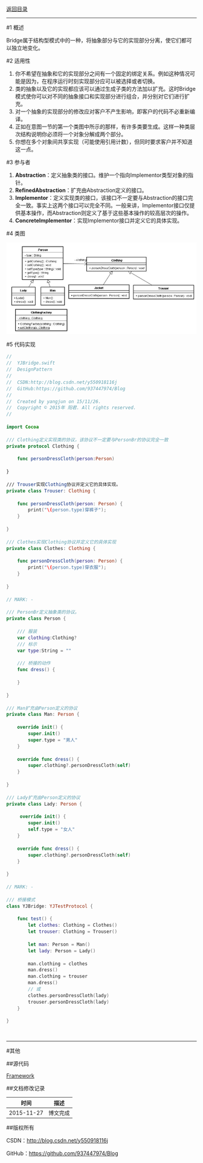 [返回目录](https://github.com/937447974/Blog/blob/master/架构设计/23设计模式之目录.md)

----------

#1 概述

Bridge属于结构型模式中的一种，将抽象部分与它的实现部分分离，使它们都可以独立地变化。

#2 适用性

1. 你不希望在抽象和它的实现部分之间有一个固定的绑定关系。例如这种情况可能是因为，在程序运行时刻实现部分应可以被选择或者切换。
2. 类的抽象以及它的实现都应该可以通过生成子类的方法加以扩充。这时Bridge模式使你可以对不同的抽象接口和实现部分进行组合，并分别对它们进行扩充。
3. 对一个抽象的实现部分的修改应对客户不产生影响，即客户的代码不必重新编译。
4. 正如在意图一节的第一个类图中所示的那样，有许多类要生成。这样一种类层次结构说明你必须将一个对象分解成两个部分。
5. 你想在多个对象间共享实现（可能使用引用计数），但同时要求客户并不知道这一点。

#3 参与者

1. **Abstraction**：定义抽象类的接口。维护一个指向Implementor类型对象的指针。
2. **RefinedAbstraction**：扩充由Abstraction定义的接口。
3. **Implementor**：定义实现类的接口，该接口不一定要与Abstraction的接口完全一致。事实上这两个接口可以完全不同。一般来讲，Implementor接口仅提供基本操作，而Abstraction则定义了基于这些基本操作的较高层次的操作。
4. **ConcreteImplementor**：实现Implementor接口并定义它的具体实现。

#4 类图

![DDl-1](https://raw.githubusercontent.com/937447974/Blog/master/Resources/2015112707.png)

#5 代码实现

```swift
//
//  YJBridge.swift
//  DesignPattern
//
//  CSDN:http://blog.csdn.net/y550918116j
//  GitHub:https://github.com/937447974/Blog
//
//  Created by yangjun on 15/11/26.
//  Copyright © 2015年 阳君. All rights reserved.
//

import Cocoa

/// Clothing定义实现类的协议，该协议不一定要与PersonBr的协议完全一致
private protocol Clothing {
    
    func personDressCloth(person:Person)
    
}

/// Trouser实现Clothing协议并定义它的具体实现。
private class Trouser: Clothing {
    
    func personDressCloth(person: Person) {
        print("\(person.type)穿裤子");
    }
    
}

/// Clothes实现Clothing协议并定义它的具体实现
private class Clothes: Clothing {
    
    func personDressCloth(person: Person) {
        print("\(person.type)穿衣服");
    }
    
}

// MARK: -

/// PersonBr定义抽象类的协议。
private class Person {
    
    /// 服装
    var clothing:Clothing?
    /// 标示
    var type:String = ""
    
    /// 桥接的动作
    func dress() {
        
    }
    
}

/// Man扩充由Person定义的协议
private class Man: Person {
    
    override init() {
        super.init()
        super.type = "男人"
    }
    
    override func dress() {
        super.clothing?.personDressCloth(self)
    }
    
}

/// Lady扩充由Person定义的协议
private class Lady: Person {
    
     override init() {
        super.init()
        self.type = "女人"
    }
    
    override func dress() {
        super.clothing?.personDressCloth(self)
    }
    
}

// MARK: -

/// 桥接模式
class YJBridge: YJTestProtocol {

    func test() {
        let clothes: Clothing = Clothes()
        let trouser: Clothing = Trouser()
        
        let man: Person = Man()
        let lady: Person = Lady()
        
        man.clothing = clothes
        man.dress()
        man.clothing = trouser
        man.dress()
        // 或
        clothes.personDressCloth(lady)
        trouser.personDressCloth(lady)
    }
    
}
```

&#160;

----------

#其他

##源代码

[Framework](https://github.com/937447974/Framework)

##文档修改记录

| 时间 | 描述 |
| ---- | ---- |
| 2015-11-27 | 博文完成 |

##版权所有

CSDN：http://blog.csdn.net/y550918116j

GitHub：https://github.com/937447974/Blog